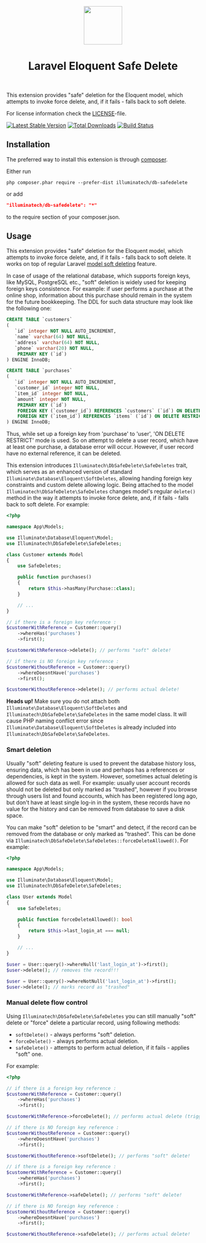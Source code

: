 <p align="center">
    <a href="https://github.com/illuminatech" target="_blank">
        <img src="https://avatars1.githubusercontent.com/u/47185924" height="100px">
    </a>
    <h1 align="center">Laravel Eloquent Safe Delete</h1>
    <br>
</p>

This extension provides "safe" deletion for the Eloquent model, which attempts to invoke force delete, and, if it fails - falls back to soft delete.

For license information check the [LICENSE](LICENSE.md)-file.

[![Latest Stable Version](https://img.shields.io/packagist/v/illuminatech/db-safedelete.svg)](https://packagist.org/packages/illuminatech/db-safedelete)
[![Total Downloads](https://img.shields.io/packagist/dt/illuminatech/db-safedelete.svg)](https://packagist.org/packages/illuminatech/db-safedelete)
[![Build Status](https://travis-ci.org/illuminatech/db-safedelete.svg?branch=master)](https://travis-ci.org/illuminatech/db-safedelete)


Installation
------------

The preferred way to install this extension is through [composer](http://getcomposer.org/download/).

Either run

```
php composer.phar require --prefer-dist illuminatech/db-safedelete
```

or add

```json
"illuminatech/db-safedelete": "*"
```

to the require section of your composer.json.


Usage
-----

This extension provides "safe" deletion for the Eloquent model, which attempts to invoke force delete, and, if it fails - falls back to soft delete.
It works on top of regular Laravel [model soft deleting](https://laravel.com/docs/eloquent#soft-deleting) feature.

In case of usage of the relational database, which supports foreign keys, like MySQL, PostgreSQL etc., "soft" deletion
is widely used for keeping foreign keys consistence. For example: if user performs a purchase at the online shop, information
about this purchase should remain in the system for the future bookkeeping. The DDL for such data structure may look like the
following one:

```sql
CREATE TABLE `сustomers`
(
   `id` integer NOT NULL AUTO_INCREMENT,
   `name` varchar(64) NOT NULL,
   `address` varchar(64) NOT NULL,
   `phone` varchar(20) NOT NULL,
    PRIMARY KEY (`id`)
) ENGINE InnoDB;

CREATE TABLE `purchases`
(
   `id` integer NOT NULL AUTO_INCREMENT,
   `customer_id` integer NOT NULL,
   `item_id` integer NOT NULL,
   `amount` integer NOT NULL,
    PRIMARY KEY (`id`)
    FOREIGN KEY (`customer_id`) REFERENCES `customers` (`id`) ON DELETE RESTRICT ON UPDATE CASCADE,
    FOREIGN KEY (`item_id`) REFERENCES `items` (`id`) ON DELETE RESTRICT ON UPDATE CASCADE,
) ENGINE InnoDB;
```

Thus, while set up a foreign key from 'purchase' to 'user', 'ON DELETE RESTRICT' mode is used. So on attempt to delete
a user record, which have at least one purchase, a database error will occur. However, if user record have no external
reference, it can be deleted.

This extension introduces `Illuminatech\DbSafeDelete\SafeDeletes` trait, which serves as an enhanced version of standard
`Illuminate\Database\Eloquent\SoftDeletes`, allowing handing foreign key constraints and custom delete allowing logic.
Being attached to the model `Illuminatech\DbSafeDelete\SafeDeletes` changes model's regular `delete()` method in the way
it attempts to invoke force delete, and, if it fails - falls back to soft delete. For example:

```php
<?php

namespace App\Models;

use Illuminate\Database\Eloquent\Model;
use Illuminatech\DbSafeDelete\SafeDeletes;

class Customer extends Model
{
    use SafeDeletes;

    public function purchases()
    {
        return $this->hasMany(Purchase::class);
    }

    // ...
}

// if there is a foreign key reference :
$customerWithReference = Customer::query()
    ->whereHas('purchases')
    ->first();

$customerWithReference->delete(); // performs "soft" delete!

// if there is NO foreign key reference :
$customerWithoutReference = Customer::query()
    ->whereDoesntHave('purchases')
    ->first();

$customerWithoutReference->delete(); // performs actual delete!
```

**Heads up!** Make sure you do not attach both `Illuminate\Database\Eloquent\SoftDeletes` and `Illuminatech\DbSafeDelete\SafeDeletes`
in the same model class. It will cause PHP naming conflict error since `Illuminate\Database\Eloquent\SoftDeletes` is already
included into `Illuminatech\DbSafeDelete\SafeDeletes`.


### Smart deletion <span id="smart-deletion"></span>

Usually "soft" deleting feature is used to prevent the database history loss, ensuring data, which has been in use and
perhaps has a references or dependencies, is kept in the system. However, sometimes actual deleting is allowed for
such data as well.
For example: usually user account records should not be deleted but only marked as "trashed", however if you browse
through users list and found accounts, which has been registered long ago, but don't have at least single log-in in the
system, these records have no value for the history and can be removed from database to save a disk space.

You can make "soft" deletion to be "smart" and detect, if the record can be removed from the database or only marked as "trashed".
This can be done via `Illuminatech\DbSafeDelete\SafeDeletes::forceDeleteAllowed()`. For example:

```php
<?php

namespace App\Models;

use Illuminate\Database\Eloquent\Model;
use Illuminatech\DbSafeDelete\SafeDeletes;

class User extends Model
{
    use SafeDeletes;

    public function forceDeleteAllowed(): bool
    {
        return $this->last_login_at === null;
    }

    // ...
}

$user = User::query()->whereNull('last_login_at')->first();
$user->delete(); // removes the record!!!

$user = User::query()->whereNotNull('last_login_at')->first();
$user->delete(); // marks record as "trashed"
```


### Manual delete flow control <span id="manual-delete-flow-control"></span>

Using `Illuminatech\DbSafeDelete\SafeDeletes` you can still manually "soft" delete or "force" delete a particular record, using
following methods:

- `softDelete()` - always performs "soft" deletion.
- `forceDelete()` - always performs actual deletion.
- `safeDelete()` - attempts to perform actual deletion, if it fails - applies "soft" one.

For example:

```php
<?php

// if there is a foreign key reference :
$customerWithReference = Customer::query()
    ->whereHas('purchases')
    ->first();

$customerWithReference->forceDelete(); // performs actual delete (triggers a database error actually)!

// if there is NO foreign key reference :
$customerWithoutReference = Customer::query()
    ->whereDoesntHave('purchases')
    ->first();

$customerWithoutReference->softDelete(); // performs "soft" delete!

// if there is a foreign key reference :
$customerWithReference = Customer::query()
    ->whereHas('purchases')
    ->first();

$customerWithReference->safeDelete(); // performs "soft" delete!

// if there is NO foreign key reference :
$customerWithoutReference = Customer::query()
    ->whereDoesntHave('purchases')
    ->first();

$customerWithoutReference->safeDelete(); // performs actual delete!
```
